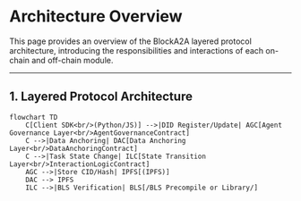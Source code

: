 # Architecture Overview

This page provides an overview of the BlockA2A layered protocol architecture, introducing the responsibilities and interactions of each on-chain and off-chain module.

---

## 1. Layered Protocol Architecture

```mermaid
flowchart TD
    C[Client SDK<br/>(Python/JS)] -->|DID Register/Update| AGC[Agent Governance Layer<br/>AgentGovernanceContract]
    C -->|Data Anchoring| DAC[Data Anchoring Layer<br/>DataAnchoringContract]
    C -->|Task State Change| ILC[State Transition Layer<br/>InteractionLogicContract]
    AGC -->|Store CID/Hash| IPFS[(IPFS)]
    DAC --> IPFS
    ILC -->|BLS Verification| BLS[/BLS Precompile or Library/]

